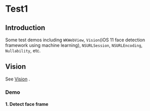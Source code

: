 # Test1

## Introduction

Some test demos including `WKWebView`, `Vision`(iOS 11 face detection framework using machine learning), `NSURLSession`, `NSURLEncoding`, `Nullability`, etc.

## Vision
See [Vision](https://developer.apple.com/documentation/vision) .

### Demo
#### 1. Detect face frame